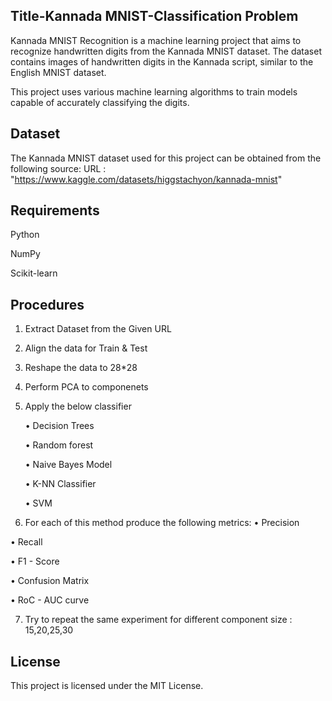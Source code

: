 
## Title-Kannada MNIST-Classification Problem

Kannada MNIST Recognition is a machine learning project that aims to recognize handwritten digits from the Kannada MNIST dataset. The dataset contains images of handwritten digits in the Kannada script, similar to the English MNIST dataset.

This project uses various machine learning algorithms to train models capable of accurately classifying the digits. 
## Dataset
The Kannada MNIST dataset used for this project can be obtained from the following source:
URL : "https://www.kaggle.com/datasets/higgstachyon/kannada-mnist"
## Requirements

Python

NumPy

Scikit-learn

## Procedures 

1) Extract Dataset from the Given URL
2) Align the data for Train & Test
3) Reshape the data to 28*28
4) Perform PCA to componenets
5) Apply the below classifier

    • Decision Trees

    • Random forest

    • Naive Bayes Model

    • K-NN Classifier

    • SVM
6) For each of this method produce the following metrics:
• Precision

• Recall

• F1 - Score

• Confusion Matrix

• RoC - AUC curve

7) Try to repeat the same experiment for different component size : 15,20,25,30
## License
This project is licensed under the MIT License.